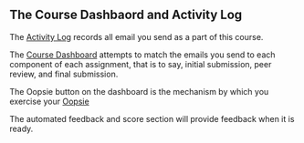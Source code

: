 ## The Course Dashbaord and Activity Log

The [Activity Log](/archive) records all email you send as a part of this course.

The [Course Dashboard](/archive) attempts to match the emails you send
to each component of each assignment, that is to say,
initial submission, peer review, and final submission.

The Oopsie button on the dashboard is the mechanism by which you exercise your [Oopsie](oopsie.md)

The automated feedback and score section will provide feedback when it is ready.
